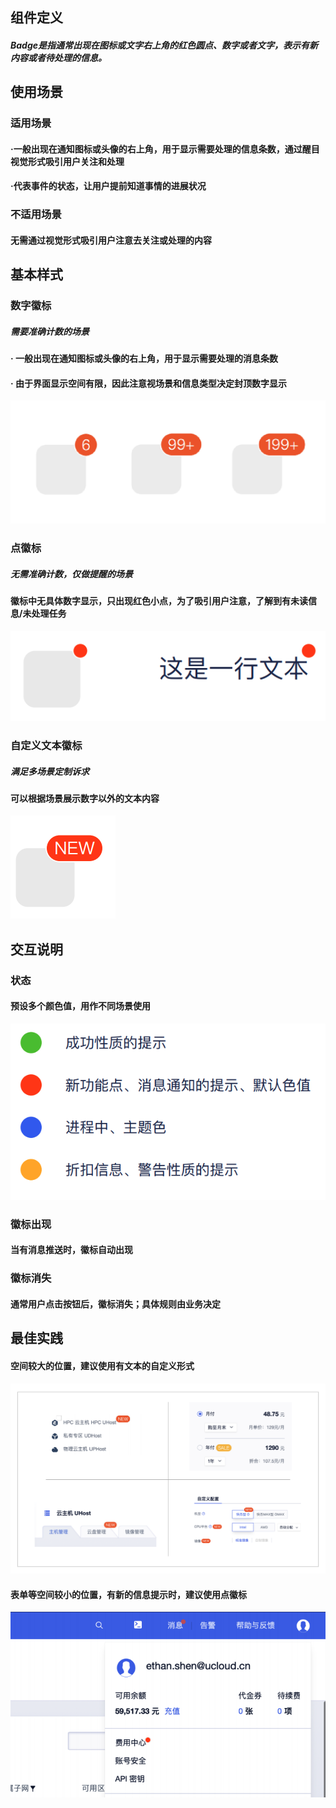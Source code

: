 ## 组件定义

#####  Badge是指通常出现在图标或⽂字右上⻆的红⾊圆点、数字或者⽂字，表示有新内容或者待处理的信息。



## 使用场景

### 适用场景

#### ·一般出现在通知图标或头像的右上角，用于显示需要处理的信息条数，通过醒目视觉形式吸引用户关注和处理

#### ·代表事件的状态，让用户提前知道事情的进展状况

### 不适用场景

#### 无需通过视觉形式吸引用户注意去关注或处理的内容



## 基本样式

### 数字徽标

##### 需要准确计数的场景

#### · 一般出现在通知图标或头像的右上角，用于显示需要处理的消息条数

#### · 由于界面显示空间有限，因此注意视场景和信息类型决定封顶数字显示

<img src="../../../images/Badge/数字徽标示例图-7634150.png" alt="数字徽标示例图" style="zoom:50%;" />

### 点徽标

##### 无需准确计数，仅做提醒的场景

#### 徽标中无具体数字显示，只出现红色小点，为了吸引用户注意，了解到有未读信息/未处理任务

![点徽标示例图](../../../images/Badge/点徽标示例图-7634109.png)

### 自定义文本徽标

##### 满足多场景定制诉求

#### 可以根据场景展示数字以外的文本内容

![自定义徽标](../../../images/Badge/自定义徽标.png)



## 交互说明

### 状态

#### 预设多个颜色值，用作不同场景使用

![预设状态色值](../../../images/Badge/预设状态色值.png)

### 徽标出现

#### 当有消息推送时，徽标自动出现

### 徽标消失

#### 通常用户点击按钮后，徽标消失；具体规则由业务决定



## 最佳实践

#### 空间较大的位置，建议使用有文本的自定义形式

<img src="../../../images/Badge/最佳实践案例-7638638.png" alt="最佳实践案例" style="zoom:50%;" />

#### 表单等空间较小的位置，有新的信息提示时，建议使用点徽标

![实践案例2](../../../images/Badge/实践案例2.png)

